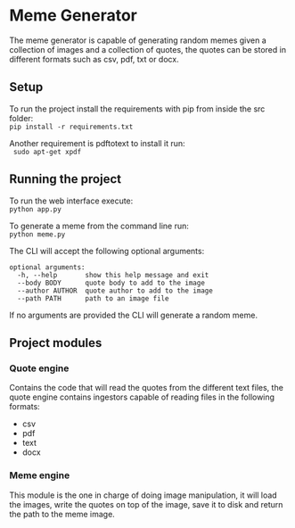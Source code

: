 # Meme Generator

The meme generator is capable of generating random memes given a collection of images and a collection of quotes, the
quotes can be stored in different formats such as csv, pdf, txt or docx.

## Setup

To run the project install the requirements with pip from inside the src folder:  
```pip install -r requirements.txt```

Another requirement is pdftotext to install it run:  
``` sudo apt-get xpdf```

## Running the project
To run the web interface execute:  
```python app.py```

To generate a meme from the command line run:  
```python meme.py```

The CLI will accept the following optional arguments:
```
optional arguments:
  -h, --help       show this help message and exit
  --body BODY      quote body to add to the image
  --author AUTHOR  quote author to add to the image
  --path PATH      path to an image file
```

If no arguments are provided the CLI will generate a random meme.

## Project modules
### Quote engine

Contains the code that will read the quotes from the different text files, the quote engine contains ingestors capable
of reading files in the following formats:

* csv
* pdf
* text
* docx

### Meme engine

This module is the one in charge of doing image manipulation, it will load the images, write the quotes on top of the
image, save it to disk and return the path to the meme image.